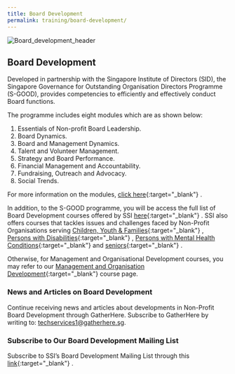```yaml
---
title: Board Development
permalink: training/board-development/
---
```

![Board_development_header](/images/training/Board_development_SSI_Header.jpg)


## Board Development

Developed in partnership with the Singapore Institute of Directors (SID), the Singapore Governance for Outstanding Organisation Directors Programme (S-GOOD), provides competencies to efficiently and effectively conduct Board functions.  
  
The programme includes eight modules which are as shown below:

1.  Essentials of Non-profit Board Leadership.
2.  Board Dynamics.
3.  Board and Management Dynamics.
4.  Talent and Volunteer Management.
5.  Strategy and Board Performance.
6.  Financial Management and Accountability.
7.  Fundraising, Outreach and Advocacy.
8.  Social Trends.

For more information on the modules,  [click here](https://www.sid.org.sg/Web/Professional_Development/Web/Professional_Development/PD_Map.aspx?hkey=abe367a0-0ee8-4dcf-8ef9-1faba7dc5ecd){:target="_blank"}   .  
  
In addition, to the S-GOOD programme, you will be access the full list of Board Development courses offered by SSI  [here](http://e-services.ncss.gov.sg/Training/Course/TemplateSearch?Filter.Keyword=&Filter.CourseDatesString=&Filter.TypeOfCourse.Value=&Filter.TypeOfCourse.Label=&Filter.CourseSubCategory.Id=f84d7207-e127-e611-8112-000c296ee03a&Filter.CourseSubCategory.LogicalName=nis_coursesubcategory&Filter.CourseSubCategory.Name=Board+Management&Filter.CourseSubCategory.ToRemove=){:target="_blank"}   . SSI also offers courses that tackles issues and challenges faced by Non-Profit Organisations serving  [Children, Youth & Families](/training/cyandf
){:target="_blank"}   ,  [Persons with Disabilities](/training/disability){:target="_blank"}   ,  [Persons with Mental Health Conditions](/training/mental-health){:target="_blank"}    and  [seniors](/training/eldercare){:target="_blank"}   .  
  
Otherwise, for Management and Organisational Development courses, you may refer to our  [Management and Organisation Development](https://www.ssi.sg/default.aspx){:target="_blank"}    course page.

### **News and Articles on Board Development**

Continue receiving news and articles about developments in Non-Profit Board Development through GatherHere. Subscribe to GatherHere by writing to:  <techservices1@gatherhere.sg>.

### **Subscribe to Our Board Development Mailing List**

Subscribe to SSI’s Board Development Mailing List through this [link](http://form.gov.sg/5f19b07efd23f90011ba727c){:target="_blank"}   .
